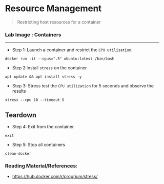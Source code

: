 # Resource Management

> Restricting host resources for a container

### **Lab Image : Containers**

---

* Step 1: Launch a container and restrict the `CPU utilization`.

```commandline
docker run -it --cpus=".5" ubuntu:latest /bin/bash
```

* Step 2:Install `stress` on the container

```commandline
apt update && apt install stress -y
```

* Step 3: Stress test the `CPU utilization` for 5 seconds and observe the results

```commandline
stress --cpu 10 --timeout 5
```

## Teardown

* Step 4: Exit from the container

```commandline
exit
```

* Step 5: Stop all containers

```commandline
clean-docker
```

### Reading Material/References:

* https://hub.docker.com/r/progrium/stress/

